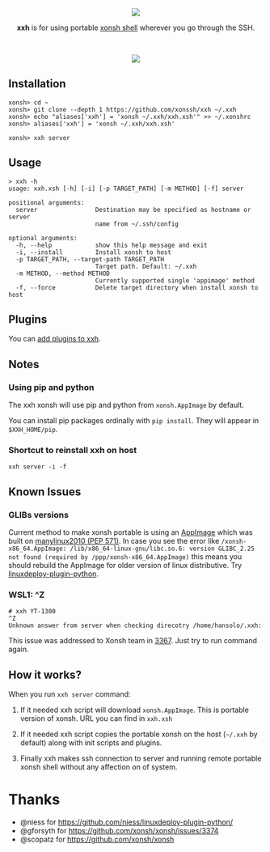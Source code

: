 <p align="center">
  <img src="https://avatars2.githubusercontent.com/u/57318034?s=60&v=4&"><br>
  <p align="center">
    <b>xxh</b> is for using portable <a href="https://xon.sh/">xonsh shell</a> wherever you go through the SSH.
  </p>
</p>
<br>
<p align="center">  
  <a href="https://asciinema.org/a/osSEzqnmH9pMYEZibNe2K7ZL7" target="_blank"><img src="https://asciinema.org/a/osSEzqnmH9pMYEZibNe2K7ZL7.svg"></a>
</p>


## Installation
```
xonsh> cd ~
xonsh> git clone --depth 1 https://github.com/xonssh/xxh ~/.xxh
xonsh> echo "aliases['xxh'] = 'xonsh ~/.xxh/xxh.xsh'" >> ~/.xonshrc
xonsh> aliases['xxh'] = 'xonsh ~/.xxh/xxh.xsh'

xonsh> xxh server
```

## Usage
```
> xxh -h
usage: xxh.xsh [-h] [-i] [-p TARGET_PATH] [-m METHOD] [-f] server

positional arguments:
  server                Destination may be specified as hostname or server
                        name from ~/.ssh/config

optional arguments:
  -h, --help            show this help message and exit
  -i, --install         Install xonsh to host
  -p TARGET_PATH, --target-path TARGET_PATH
                        Target path. Default: ~/.xxh
  -m METHOD, --method METHOD
                        Currently supported single 'appimage' method
  -f, --force           Delete target directory when install xonsh to host
```

## Plugins

You can [add plugins to xxh](plugins/README.md).

## Notes

### Using pip and python

The xxh xonsh will use pip and python from `xonsh.AppImage` by default.

You can install pip packages ordinally with `pip install`. They will appear in `$XXH_HOME/pip`.

### Shortcut to reinstall xxh on host
```
xxh server -i -f
```

## Known Issues

### GLIBs versions

Current method to make xonsh portable is using an [AppImage](https://appimage.org/) which was built on [manylinux2010 (PEP 571)](https://github.com/niess/linuxdeploy-plugin-python/issues/12). In case you see the error like ``/xonsh-x86_64.AppImage: /lib/x86_64-linux-gnu/libc.so.6: version GLIBC_2.25 not found (required by /ppp/xonsh-x86_64.AppImage)`` this means you should rebuild the AppImage for older version of linux distributive. Try [linuxdeploy-plugin-python](https://github.com/niess/linuxdeploy-plugin-python/).

### WSL1: ^Z

```
# xxh YT-1300
^Z
Unknown answer from server when checking direcotry /home/hansolo/.xxh:
```
This issue was addressed to Xonsh team in [3367](https://github.com/xonsh/xonsh/issues/3367). Just try to run command again.

## How it works?

When you run `xxh server` command:

1. If it needed xxh script will download `xonsh.AppImage`. This is portable version of xonsh. URL you can find in `xxh.xsh`

2. If it needed xxh script copies the portable xonsh on the host (`~/.xxh` by default) along with init scripts and plugins.

3. Finally xxh makes ssh connection to server and running remote portable xonsh shell without any affection on of system.

# Thanks

* @niess for https://github.com/niess/linuxdeploy-plugin-python/
* @gforsyth for https://github.com/xonsh/xonsh/issues/3374
* @scopatz for https://github.com/xonsh/xonsh
